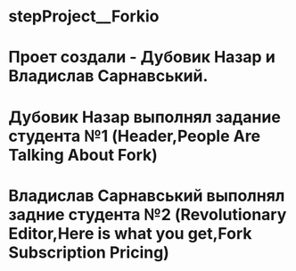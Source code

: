 # stepProject__Forkio
# Проет создали - Дубовик Назар и Владислав Сарнавський.
# Дубовик Назар выполнял задание студента №1 (Header,People Are Talking About Fork)
# Владислав Сарнавський выполнял задние студента №2 (Revolutionary Editor,Here is what you get,Fork Subscription Pricing)

